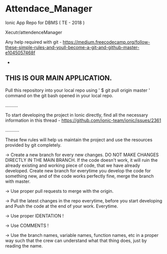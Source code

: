 # Attendace_Manager
Ionic App Repo for DBMS ( TE - 2018 )

Xecutr/attendenceManager


Any help required with git - https://medium.freecodecamp.org/follow-these-simple-rules-and-youll-become-a-git-and-github-master-e1045057468f

-
THIS IS OUR MAIN APPLICATION.
-

Pull this repository into your local repo using ' $ git pull origin master ' command on the git bash opened in your local repo.

..........

To start developing the project in Ionic directly, find all the necessary information in this thread -
https://github.com/ionic-team/ionic/issues/2361

...........


These few rules will help us maintain the project and use the resources provided by git completely.

-> Create a new branch for every new changes. DO NOT MAKE CHANGES DIRECTLY IN THE MAIN BRANCH. If the code doesn't work, it will ruin the 
already existing and working piece of code, that we have already developed.
Create new branch for everytime you develop the code for something new, and of the code works perfectly fine, merge the branch with master.

-> Use proper pull requests to merge with the origin.

-> Pull the latest changes in the repo everytime, before you start developing and Push the code at the end of your work. Everytime.

-> Use proper IDENTATION !

-> Use COMMENTS !

-> Use the branch names, variable names, function names, etc in a proper way such that the crew can understand what that thing does, just by 
reading the name.

